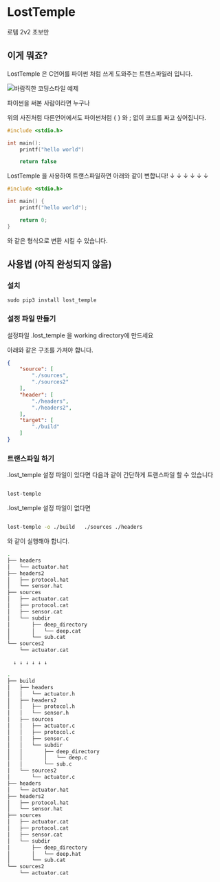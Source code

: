 # LostTemple
로템 2v2 초보만

## 이게 뭐죠?

LostTemple 은 C언어를 파이썬 처럼 쓰게 도와주는 트랜스파일러 입니다.

![바람직한 코딩스타일 예제](DOCS/img/brace_style.png)

파이썬을 써본 사람이라면 누구나

위의 사진처럼 다른언어에서도 파이썬처럼 { } 와 ; 없이 코드를 짜고 싶어집니다.

```c
#include <stdio.h>

int main():
    printf("hello world")

    return false

```

LostTemple 을 사용하여 트랜스파일하면 아래와 같이 변합니다!
      ↓ ↓ ↓ ↓ ↓ ↓

```c
#include <stdio.h>

int main() {
    printf("hello world");

    return 0;
}
```

와 같은 형식으로 변환 시킬 수 있습니다.

## 사용법 (아직 완성되지 않음)

### 설치

```
sudo pip3 install lost_temple
```

### 설정 파일 만들기

설정파일 .lost_temple 을 working directory에 만드세요

아래와 같은 구조를 가져야 합니다.
```json
{
    "source": [
        "./sources",
        "./sources2"
    ],
    "header": [
        "./headers",
        "./headers2",
    ],
    "target": [
        "./build"
    ]
}
```

### 트랜스파일 하기

.lost_temple 설정 파일이 있다면 다음과 같이 간단하게 트랜스파일 할 수 있습니다

```sh

lost-temple

```

.lost_temple 설정 파일이 없다면

```sh

lost-temple -o ./build   ./sources ./headers

```

와 같이 실행해야 합니다.

```sh
.
├── headers
│   └── actuator.hat
├── headers2
│   ├── protocol.hat
│   └── sensor.hat
├── sources
│   ├── actuator.cat
│   ├── protocol.cat
│   ├── sensor.cat
│   └── subdir
│       ├── deep_directory
│       │   └── deep.cat
│       └── sub.cat
└── sources2
    └── actuator.cat
```

      ↓ ↓ ↓ ↓ ↓ ↓

```sh
.
├── build
│   ├── headers
│   │   └── actuator.h
│   ├── headers2
│   │   ├── protocol.h
│   │   └── sensor.h
│   ├── sources
│   │   ├── actuator.c
│   │   ├── protocol.c
│   │   ├── sensor.c
│   │   └── subdir
│   │       ├── deep_directory
│   │       │   └── deep.c
│   │       └── sub.c
│   └── sources2
│       └── actuator.c
├── headers
│   └── actuator.hat
├── headers2
│   ├── protocol.hat
│   └── sensor.hat
├── sources
│   ├── actuator.cat
│   ├── protocol.cat
│   ├── sensor.cat
│   └── subdir
│       ├── deep_directory
│       │   └── deep.hat
│       └── sub.cat
└── sources2
    └── actuator.cat
```